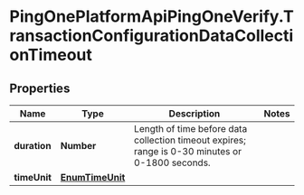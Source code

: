 # PingOnePlatformApiPingOneVerify.TransactionConfigurationDataCollectionTimeout

## Properties

Name | Type | Description | Notes
------------ | ------------- | ------------- | -------------
**duration** | **Number** | Length of time before data collection timeout expires; range is 0-30 minutes or 0-1800 seconds. | 
**timeUnit** | [**EnumTimeUnit**](EnumTimeUnit.md) |  | 



